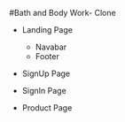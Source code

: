 #Bath and Body Work- Clone

- Landing Page 
    - Navabar 
    - Footer
 
- SignUp Page
- SignIn Page
- Product Page
